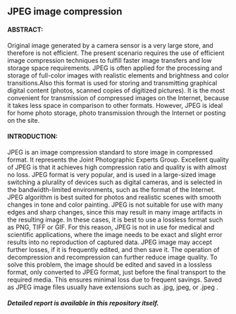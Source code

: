 ## JPEG image compression

#### ABSTRACT:
Original image generated by a camera sensor is a very large store, and therefore is not efficient. The present scenario requires the use of
efficient image compression techniques to fulfill faster image transfers
and low storage space requirements. JPEG is often applied for the
processing and storage of full-color images with realistic elements and
brightness and color transitions.Also this format is used for storing and
transmitting graphical digital content (photos, scanned copies of digitized
pictures).
It is the most convenient for transmission of compressed images on the
Internet, because it takes less space in comparison to other formats.
However, JPEG is ideal for home photo storage, photo transmission
through the Internet or posting on the site.

#### INTRODUCTION:
JPEG is an image compression standard to store image in compressed
format. It represents the Joint Photographic Experts Group. Excellent
quality of JPEG is that it achieves high compression ratio and quality is
with almost no loss. JPEG format is very popular, and is used in a
large-sized image switching a plurality of devices such as digital
cameras, and is selected in the bandwidth-limited environments, such as
the format of the Internet. JPEG algorithm is best suited for photos and
realistic scenes with smooth changes in tone and color painting. JPEG is
not suitable for use with many edges and sharp changes, since this may
result in many image artifacts in the resulting image. In these cases, it is
best to use a lossless format such as PNG, TIFF or GIF. For this reason,
JPEG is not in use for medical and scientific applications, where the
image needs to be exact and slight error results into no reproduction of
captured data.
JPEG image may accept further losses, if it is frequently edited, and
then save it. The operation of decompression and recompression can
further reduce image quality. To solve this problem, the image should be
edited and saved in a lossless format, only converted to JPEG format,
just before the final transport to the required media. This ensures
minimal loss due to frequent savings. Saved as JPEG image files usually
have extensions such as .jpg, jpeg, or .jpeg . 


##### Detailed report is available in this repository itself.

